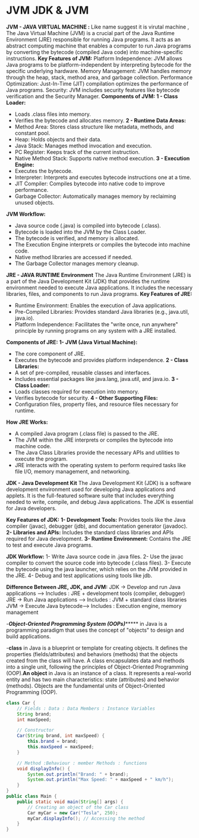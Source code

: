  # **JVM JDK &  JVM**

**JVM - JAVA VIRTUAL MACHINE :** Like name suggest it is virutal machine , The Java Virtual Machine (JVM) is a crucial part of the Java Runtime Environment (JRE) responsible for running Java programs. It acts as an abstract computing machine that enables 
a computer to run Java programs by converting the bytecode (compiled Java code) into machine-specific instructions.
**Key Features of JVM:**
Platform Independence: JVM allows Java programs to be platform-independent by interpreting bytecode for the specific underlying hardware.
Memory Management: JVM handles memory through the heap, stack, method area, and garbage collection.
Performance Optimization: Just-In-Time (JIT) compilation optimizes the performance of Java programs.
Security: JVM includes security features like bytecode verification and the Security Manager.
**Components of JVM:**
**1 - Class Loader:**
- Loads .class files into memory.
- Verifies the bytecode and allocates memory.
**2 - Runtime Data Areas:**
- Method Area: Stores class structure like metadata, methods, and constant pool.
- Heap: Holds objects and their data.
- Java Stack: Manages method invocation and execution.
- PC Register: Keeps track of the current instruction.
- Native Method Stack: Supports native method execution.
**3 - Execution Engine:**
- Executes the bytecode.
- Interpreter: Interprets and executes bytecode instructions one at a time.
- JIT Compiler: Compiles bytecode into native code to improve performance.
- Garbage Collector: Automatically manages memory by reclaiming unused objects.

**JVM Workflow:**
- Java source code (.java) is compiled into bytecode (.class).
- Bytecode is loaded into the JVM by the Class Loader.
- The bytecode is verified, and memory is allocated.
- The Execution Engine interprets or compiles the bytecode into machine code.
- Native method libraries are accessed if needed.
- The Garbage Collector manages memory cleanup.

**JRE - JAVA RUNTIME Environment**
The Java Runtime Environment (JRE) is a part of the Java Development Kit (JDK) that 
provides the runtime environment needed to execute Java applications. It includes the necessary libraries, files, and components to run Java programs.
**Key Features of JRE:**
- Runtime Environment: Enables the execution of Java applications.
- Pre-Compiled Libraries: Provides standard Java libraries (e.g., java.util, java.io).
- Platform Independence: Facilitates the "write once, run anywhere" principle by running programs on any system with a JRE installed.

**Components of JRE:**
**1- JVM (Java Virtual Machine):**
- The core component of JRE.
- Executes the bytecode and provides platform independence.
**2 - Class Libraries:**
- A set of pre-compiled, reusable classes and interfaces.
- Includes essential packages like java.lang, java.util, and java.io.
**3 - Class Loader:**
- Loads classes required for execution into memory.
- Verifies bytecode for security.
**4 - Other Supporting Files:**
- Configuration files, property files, and resource files necessary for runtime.

**How JRE Works:**
- A compiled Java program (.class file) is passed to the JRE.
- The JVM within the JRE interprets or compiles the bytecode into machine code.
- The Java Class Libraries provide the necessary APIs and utilities to execute the program.
- JRE interacts with the operating system to perform required tasks like file I/O, memory management, and networking.

**JDK - Java Development Kit**
The Java Development Kit (JDK) is a software development environment used for developing Java applications and applets. It is the full-featured software suite that includes everything 
needed to write, compile, and debug Java applications. The JDK is essential for Java developers.

**Key Features of JDK:**
**1- Development Tools:** Provides tools like the Java compiler (javac), debugger (jdb), and documentation generator (javadoc).
**2- Libraries and APIs:** Includes the standard class libraries and APIs required for Java development.
**3- Runtime Environment:** Contains the JRE to test and execute Java programs.

**JDK Workflow:**
1- Write Java source code in .java files.
2- Use the javac compiler to convert the source code into bytecode (.class files).
3- Execute the bytecode using the java launcher, which relies on the JVM provided in the JRE.
4- Debug and test applications using tools like jdb.

**Difference Between JRE, JDK, and JVM:**
JDK	-> Develop and run Java applications	--> Includes : JRE + development tools (compiler, debugger)
JRE ->	Run Java applications	--> Includes : JVM + standard class libraries
JVM	-> Execute Java bytecode--> Includes : 	Execution engine, memory management



-***************************************Object-Oriented Programming System (OOPs)********************************************
in Java is a programming paradigm that uses the concept of "objects" to design and build applications.


-**class** in Java is a blueprint or template for creating objects. It defines the properties (fields/attributes) and behaviors (methods) that the objects created from the class will have. A class encapsulates data and methods into a single unit, following the principles of Object-Oriented Programming (OOP).**An object** in Java is an instance of a class. It represents a real-world entity and has two main characteristics: state (attributes) and behavior (methods). Objects are the fundamental units of Object-Oriented Programming (OOP).

```java
class Car {
    // Fields : Data : Data Members : Instance Variables
    String brand;
    int maxSpeed;

    // Constructor
    Car(String brand, int maxSpeed) {
        this.brand = brand;
        this.maxSpeed = maxSpeed;
    }

    // Method :Behaviour : member Methods : functions 
    void displayInfo() {
        System.out.println("Brand: " + brand);
        System.out.println("Max Speed: " + maxSpeed + " km/h");
    }
}
public class Main {
    public static void main(String[] args) {
        // Creating an object of the Car class
        Car myCar = new Car("Tesla", 250);
        myCar.displayInfo(); // Accessing the method
    }
}

